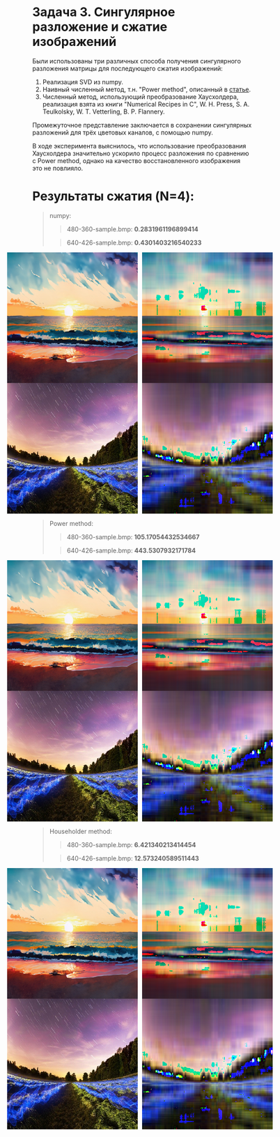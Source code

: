 # Задача 3. Сингулярное разложение и сжатие изображений

Были использованы три различных способа получения сингулярного разложения матрицы для последующего сжатия изображений:

1. Реализация SVD из numpy.
2. Наивный численный метод, т.н. "Power method", описанный в [статье](https://www.jeremykun.com/2016/05/16/singular-value-decomposition-part-2-theorem-proof-algorithm/).
3. Численный метод, использующий преобразование Хаусхолдера, реализация взята из книги "Numerical Recipes in C", W. H. Press, S. A. Teulkolsky, W. T. Vetterling, B. P. Flannery.

Промежуточное представление заключается в сохранении сингулярных разложений для трёх цветовых каналов, с помощью numpy.

В ходе эксперимента выяснилось, что использование преобразования Хаусхолдера значительно ускорило процесс разложения по сравнению с Power method, однако на качество восстановленного изображения это не повлияло.

# Результаты сжатия (N=4):


> numpy:
> 
>> 480-360-sample.bmp: **0.2831961196899414**
> 
>>640-426-sample.bmp: **0.4301403216540233**
<div style="display: flex; justify-content: center;">
    <img src="images/480-360-sample.bmp" alt="Image 1"  width="300" height="300" style="margin-right: 10px;">
    <img src="images/480-360-numpy.bmp" alt="Image 1" width="300" height="300" style="margin-right: 10px;">
</div>
<div style="display: flex; justify-content: center;">
    <img src="images/640-426-sample.bmp" alt="Хуй"  width="300" height="300" style="margin-right: 10px;">
    <img src="images/640-426-numpy.bmp" alt="1" width="300" height="300" style="margin-right: 10px;">
</div>

> Power method:
>
>> 480-360-sample.bmp: **105.17054432534667**
> 
>> 640-426-sample.bmp: **443.5307932171784**
<div style="display: flex; justify-content: center;">
    <img src="images/480-360-sample.bmp" alt="Image 1"  width="300" height="300" style="margin-right: 10px;">
    <img src="images/480-360-power.bmp" alt="Image 1" width="300" height="300" style="margin-right: 10px;">
</div>
<div style="display: flex; justify-content: center;">
    <img src="images/640-426-sample.bmp" alt="Хуй"  width="300" height="300" style="margin-right: 10px;">
    <img src="images/640-426-power.bmp" alt="1" width="300" height="300" style="margin-right: 10px;">
</div>

> Householder method:
> 
>> 480-360-sample.bmp:  **6.421340213414454**
> 
>> 640-426-sample.bmp: **12.573240589511443**
<div style="display: flex; justify-content: center;">
    <img src="images/480-360-sample.bmp" alt="Image 1"  width="300" height="300" style="margin-right: 10px;">
    <img src="images/480-360-house.bmp" alt="Image 1" width="300" height="300" style="margin-right: 10px;">
</div>
<div style="display: flex; justify-content: center;">
    <img src="images/640-426-sample.bmp" alt="Хуй"  width="300" height="300" style="margin-right: 10px;">
    <img src="images/640-426-house.bmp" alt="1" width="300" height="300" style="margin-right: 10px;">
</div>




